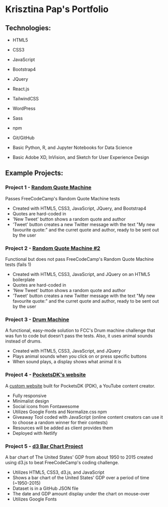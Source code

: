 # Krisztina Pap's Portfolio

## Technologies:
- HTML5
- CSS3
- JavaScript
- Bootstrap4
- JQuery
- React.js
- TailwindCSS
- WordPress
- Sass
- npm
- Git/GitHub

- Basic Python, R, and Jupyter Notebooks for Data Science
- Basic Adobe XD, InVision, and Sketch for User Experience Design

## Example Projects:

### Project 1 - [Random Quote Machine](https://github.com/KrisztinaPap/FCC_RandomQuoteMachine)

Passes FreeCodeCamp's Random Quote Machine tests

- Created with HTML5, CSS3, JavaScript, JQuery, and Bootstrap4
- Quotes are hard-coded in
- 'New Tweet' button shows a random quote and author
- 'Tweet' button creates a new Twitter message with the text "My new favourite quote:" and the curret quote and author, ready to be sent out by the user


### Project 2 - [Random Quote Machine #2](https://github.com/KrisztinaPap/FCC_RandomQuoteMachine_2)

Functional but does not pass FreeCodeCamp's Random Quote Machine tests (fails 1)

- Created with HTML5, CSS3, JavaScript, and JQuery on an HTML5 boilerplate
- Quotes are hard-coded in
- 'New Tweet' button shows a random quote and author
- 'Tweet' button creates a new Twitter message with the text "My new favourite quote:" and the curret quote and author, ready to be sent out by the user


### Project 3 - [Drum Machine](https://github.com/KrisztinaPap/FCC_DrumMachine)

A functional, easy-mode solution to FCC's Drum machine challenge that was fun to code but doesn't pass the tests. Also, it uses animal sounds instead of drums.

- Created with HTML5, CSS3, JavaScript, and JQuery
- Plays animal sounds when you click on or press specific buttons
- When sound plays, a display shows what animal it is


### Project 4 - [PocketsDK's website](https://github.com/KrisztinaPap/PDK-Home)

A [custom website](https://pocketsdk.org) built for PocketsDK (PDK), a YouTube content creator.

- Fully responsive
- Minimalist design
- Social icons from Fontawesome
- Utilizes Google Fonts and Normalize.css npm
- Giveaway Tool coded with JavaScript (online content creators can use it to choose a random winner for their contests)
- Resources will be added as client provides them
- Deployed with Netlify

### Project 5 - [d3 Bar Chart Project](https://github.com/KrisztinaPap/fcc-d3-bar-chart-proj)

A bar chart of The United States' GDP from about 1950 to 2015 created using d3.js to beat FreeCodeCamp's coding challenge.

- Utilizes HTML5, CSS3, d3.js, and JavaScript
- Shows a bar chart of the United States' GDP over a period of time (~1950-2015)
- Dataset is in a GitHub JSON file
- The date and GDP amount display under the chart on mouse-over
- Utilizes Google Fonts



